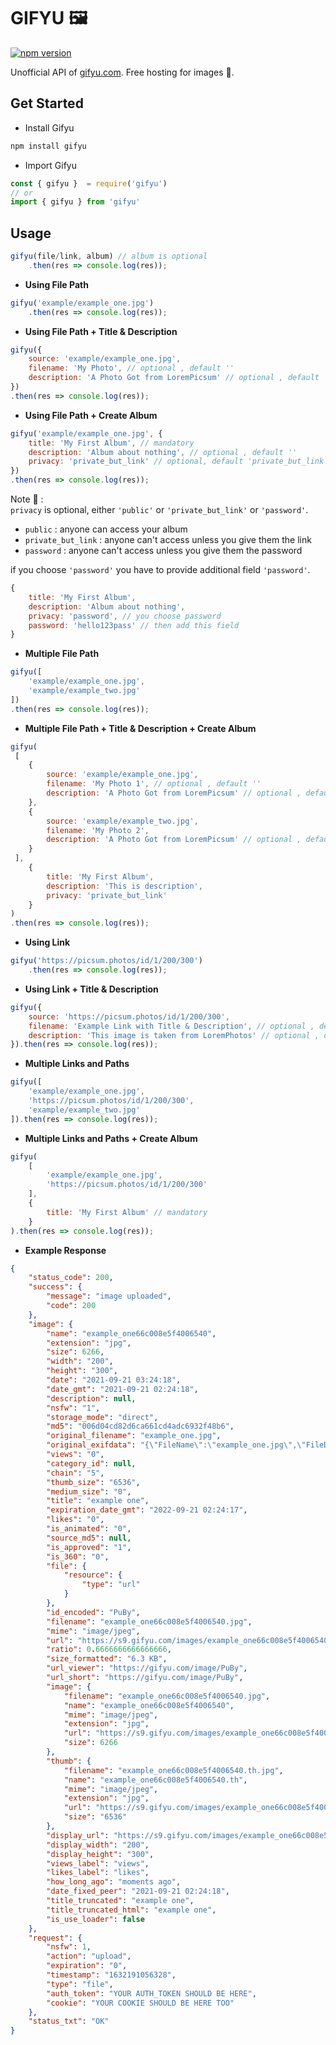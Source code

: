 # GIFYU :framed_picture:
[![npm version](https://badge.fury.io/js/gifyu.svg)](https://badge.fury.io/js/gifyu)

Unofficial API of [gifyu.com](https://gifyu.com). Free hosting for images 🚀.

## Get Started 
- Install Gifyu
```bash 
npm install gifyu
```

- Import Gifyu
```javascript
const { gifyu }  = require('gifyu') 
// or
import { gifyu } from 'gifyu' 
```

## Usage

```javascript
gifyu(file/link, album) // album is optional
    .then(res => console.log(res));
```

- **Using File Path**
```javascript
gifyu('example/example_one.jpg')
    .then(res => console.log(res));
```

- **Using File Path + Title & Description**
```javascript
gifyu({
    source: 'example/example_one.jpg',
    filename: 'My Photo', // optional , default ''
    description: 'A Photo Got from LoremPicsum' // optional , default ''
})
.then(res => console.log(res));
```

- **Using File Path + Create Album**
```javascript
gifyu('example/example_one.jpg', {
    title: 'My First Album', // mandatory
    description: 'Album about nothing', // optional , default ''
    privacy: 'private_but_link' // optional, default 'private_but_link'
})
.then(res => console.log(res));
```
Note 🚀 : <br> `privacy` is optional, either `'public'` or `'private_but_link'` or `'password'`. 
- `public` : anyone can access your album
- `private_but_link` : anyone can't access unless you give them the link
- `password` : anyone can't access unless you give them the password

if you choose `'password'` you have to provide additional field `'password'`.
```javascript
{
    title: 'My First Album', 
    description: 'Album about nothing',
    privacy: 'password', // you choose password
    password: 'hello123pass' // then add this field
}
```

- **Multiple File Path**
```javascript
gifyu([
    'example/example_one.jpg', 
    'example/example_two.jpg'
])
.then(res => console.log(res));
```

- **Multiple File Path + Title & Description + Create Album**
```javascript
gifyu(
 [
    {
        source: 'example/example_one.jpg',
        filename: 'My Photo 1', // optional , default ''
        description: 'A Photo Got from LoremPicsum' // optional , default ''
    },
    {
        source: 'example/example_two.jpg',
        filename: 'My Photo 2',
        description: 'A Photo Got from LoremPicsum' // optional , default ''
    }
 ],
    {
        title: 'My First Album', 
        description: 'This is description', 
        privacy: 'private_but_link' 
    }
)
.then(res => console.log(res));
```

- **Using Link**
```javascript
gifyu('https://picsum.photos/id/1/200/300')
    .then(res => console.log(res));
```

- **Using Link + Title & Description**
```javascript
gifyu({
    source: 'https://picsum.photos/id/1/200/300',
    filename: 'Example Link with Title & Description', // optional , default ''
    description: 'This image is taken from LoremPhotos' // optional , default ''
}).then(res => console.log(res));
```

- **Multiple Links and Paths**
```javascript
gifyu([
    'example/example_one.jpg', 
    'https://picsum.photos/id/1/200/300',
    'example/example_two.jpg'
]).then(res => console.log(res));
```

- **Multiple Links and Paths + Create Album**
```javascript
gifyu(
    [
        'example/example_one.jpg', 
        'https://picsum.photos/id/1/200/300'
    ],
    {
        title: 'My First Album' // mandatory
    }
).then(res => console.log(res));
```

- **Example Response**
```json
{
    "status_code": 200,
    "success": {
        "message": "image uploaded",
        "code": 200
    },
    "image": {
        "name": "example_one66c008e5f4006540",
        "extension": "jpg",
        "size": 6266,
        "width": "200",
        "height": "300",
        "date": "2021-09-21 03:24:18",
        "date_gmt": "2021-09-21 02:24:18",
        "description": null,
        "nsfw": "1",
        "storage_mode": "direct",
        "md5": "006d04cd82d6ca661cd4adc6932f48b6",
        "original_filename": "example_one.jpg",
        "original_exifdata": "{\"FileName\":\"example_one.jpg\",\"FileDateTime\":\"1632191057\",\"FileSize\":\"6266\",\"FileType\":\"2\",\"MimeType\":\"image\\/jpeg\",\"SectionsFound\":\"ANY_TAG, IFD0, EXIF\",\"COMPUTED\":{\"html\":\"width=\\\"200\\\" height=\\\"300\\\"\",\"Height\":\"300\",\"Width\":\"200\",\"IsColor\":\"1\",\"ByteOrderMotorola\":\"0\",\"UserComment\":\"Picsum ID: 866\",\"UserCommentEncoding\":\"ASCII\"},\"Orientation\":\"1\",\"XResolution\":\"72\\/1\",\"YResolution\":\"72\\/1\",\"ResolutionUnit\":\"2\",\"YCbCrPositioning\":\"1\",\"Exif_IFD_Pointer\":\"102\",\"ExifVersion\":\"0210\",\"ComponentsConfiguration\":\"\\u0001\\u0002\\u0003\\u0000\",\"UserComment\":\"ASCII\\u0000\\u0000\\u0000Picsum ID: 866\",\"FlashPixVersion\":\"0100\",\"ColorSpace\":\"65535\",\"ExifImageWidth\":\"200\",\"ExifImageLength\":\"300\"}",
        "views": "0",
        "category_id": null,
        "chain": "5",
        "thumb_size": "6536",
        "medium_size": "0",
        "title": "example one",
        "expiration_date_gmt": "2022-09-21 02:24:17",
        "likes": "0",
        "is_animated": "0",
        "source_md5": null,
        "is_approved": "1",
        "is_360": "0",
        "file": {
            "resource": {
                "type": "url"
            }
        },
        "id_encoded": "PuBy",
        "filename": "example_one66c008e5f4006540.jpg",
        "mime": "image/jpeg",
        "url": "https://s9.gifyu.com/images/example_one66c008e5f4006540.jpg",
        "ratio": 0.6666666666666666,
        "size_formatted": "6.3 KB",
        "url_viewer": "https://gifyu.com/image/PuBy",
        "url_short": "https://gifyu.com/image/PuBy",
        "image": {
            "filename": "example_one66c008e5f4006540.jpg",
            "name": "example_one66c008e5f4006540",
            "mime": "image/jpeg",
            "extension": "jpg",
            "url": "https://s9.gifyu.com/images/example_one66c008e5f4006540.jpg",
            "size": 6266
        },
        "thumb": {
            "filename": "example_one66c008e5f4006540.th.jpg",
            "name": "example_one66c008e5f4006540.th",
            "mime": "image/jpeg",
            "extension": "jpg",
            "url": "https://s9.gifyu.com/images/example_one66c008e5f4006540.th.jpg",
            "size": "6536"
        },
        "display_url": "https://s9.gifyu.com/images/example_one66c008e5f4006540.jpg",
        "display_width": "200",
        "display_height": "300",
        "views_label": "views",
        "likes_label": "likes",
        "how_long_ago": "moments ago",
        "date_fixed_peer": "2021-09-21 02:24:18",
        "title_truncated": "example one",
        "title_truncated_html": "example one",
        "is_use_loader": false
    },
    "request": {
        "nsfw": 1,
        "action": "upload",
        "expiration": "0",
        "timestamp": "1632191056328",
        "type": "file",
        "auth_token": "YOUR AUTH_TOKEN SHOULD BE HERE",
        "cookie": "YOUR COOKIE SHOULD BE HERE TOO"
    },
    "status_txt": "OK"
}
```